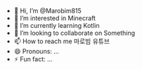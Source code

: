 - 👋 Hi, I’m @Marobim815
- 👀 I’m interested in Minecraft
- 🌱 I’m currently learning Kotlin
- 💞️ I’m looking to collaborate on Something
- 📫 How to reach me 마로빔 유튜브
- 😄 Pronouns: ...
- ⚡ Fun fact: ...

<!---
Marobim815/Marobim815 is a ✨ special ✨ repository because its `README.md` (this file) appears on your GitHub profile.
You can click the Preview link to take a look at your changes.
--->
